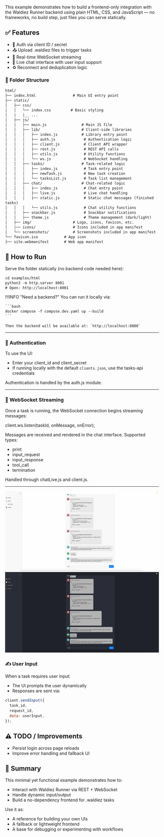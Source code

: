 
This example demonstrates how to build a frontend-only integration with the Waldiez Runner backend using plain HTML, CSS, and JavaScript — no frameworks, no build step, just files you can serve statically.

## ✅ Features

- 🔐 Auth via client ID / secret
- 📤 Upload .waldiez files to trigger tasks
- 📡 Real-time WebSocket streaming
- 💬 Live chat interface with user input support
- ♻️ Reconnect and deduplication logic

### 📁 Folder Structure

```text
html/
├── index.html                 # Main UI entry point
├── static/
│   ├── css/
│   │   └── index.css         # Basic styling
│   |   |__ ...
│   ├── js/
│   │   ├── main.js                # Main JS file
│   │   ├── lib/                   # Client-side libraries
│   │   │   ├── index.js           # Library entry point
│   │   │   ├── auth.js             # Authentication logic
│   │   │   ├── client.js           # Client API wrapper
│   │   │   ├── rest.js             # REST API calls
│   │   │   ├── utils.js            # Utility functions
│   │   │   └── ws.js               # WebSocket handling
│   │   ├── tasks/                 # Task-related logic
│   │   │   ├── index.js            # Task entry point
│   │   │   ├── newTask.js          # New task creation
│   │   │   └── tasksList.js        # Task list management
│   │   ├── chat/                  # Chat-related logic
│   │   │   ├── index.js            # Chat entry point
│   │   │   ├── live.js             # Live chat handling
│   │   │   ├── static.js           # Static chat messages (finished tasks)
│   │   │   └── utils.js            # Chat utility functions
│   │   ├── snackbar.js             # Snackbar notifications
│   │   ├── theme.js                # Theme management (dark/light)
│   ├── img/                   # Logo, icons, favicon, etc.
│   │── icons/                 # Icons included in app manifest
│   └── screenshots/           # Screenshots included in app manifest
└── favicon.ico            # App icon
├── site.webmanifest       # Web app manifest
```

## 🚀 How to Run

Serve the folder statically (no backend code needed here):

```shell
cd examples/html
python3 -m http.server 8001
# Open: http://localhost:8001
```

!!!INFO "Need a backend?"
    You can run it locally via:

    ```bash
    docker compose -f compose.dev.yaml up --build
    ```

    Then the backend will be available at: `http://localhost:8000`

---

### 🔐 Authentication

To use the UI:

- Enter your client_id and client_secret
- If running locally with the default `clients.json`, use the tasks-api credentials

Authentication is handled by the auth.js module.

---

### 📡 WebSocket Streaming

Once a task is running, the WebSocket connection begins streaming messages:

client.ws.listen(taskId, onMessage, onError);

Messages are received and rendered in the chat interface. Supported types:

- print
- input_request
- input_response
- tool_call
- termination

Handled through chatLive.js and client.js.

---

![Chat UI](../static/images/simple_chat_light.webp#only-light)
![Chat UI](../static/images/simple_chat_dark.webp#only-dark)

### ✍️ User Input

When a task requires user input:

- The UI prompts the user dynamically
- Responses are sent via:

```javascript
client.sendInput({
  task_id,
  request_id,
  data: userInput,
});
```

## ⚠️ TODO / Improvements

- Persist login across page reloads
- Improve error handling and fallback UI

## 🧪 Summary

This minimal yet functional example demonstrates how to:

- Interact with Waldiez Runner via REST + WebSocket
- Handle dynamic input/output
- Build a no-dependency frontend for .waldiez tasks

Use it as:

- A reference for building your own UIs
- A fallback or lightweight frontend
- A base for debugging or experimenting with workflows

